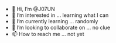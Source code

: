 - 👋 Hi, I’m @J07UN
- 👀 I’m interested in ... learning what I can 
- 🌱 I’m currently learning ... randomly 
- 💞️ I’m looking to collaborate on ... no clue
- 📫 How to reach me ... not yet

<!---
J07UN/J07UN is a ✨ special ✨ repository because its `README.md` (this file) appears on your GitHub profile.
You can click the Preview link to take a look at your changes.
--->
